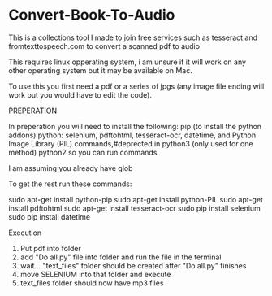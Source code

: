 # Convert-Book-To-Audio
This is a collections tool I made to join free services such as tesseract and fromtexttospeech.com to convert a scanned pdf to audio

This requires linux opperating system, i am unsure if it will work on any other operating system but it may be available on Mac.

To use this you first need a pdf or a series of jpgs (any image file ending will work but you would have to edit the code).

PREPERATION

In preperation you will need to install the following: 
pip (to install the python addons)
python: selenium,
pdftohtml, 
tesseract-ocr, 
datetime, 
and Python Image Library (PIL) 
commands,#deprected in python3 (only used for one method)
python2 so you can run commands


I am assuming you already have glob

To get the rest run these commands:

sudo apt-get install python-pip
sudo apt-get install python-PIL
sudo apt-get install pdftohtml
sudo apt-get install tesseract-ocr
sudo pip install selenium
sudo pip install datetime




Execution

1. Put pdf into folder
2. add "Do all.py" file into folder and run the file in the terminal
3. wait...  "text_files" folder should be created after "Do all.py" finishes
4. move SELENIUM into that folder and execute
5. text_files folder should now have mp3 files
